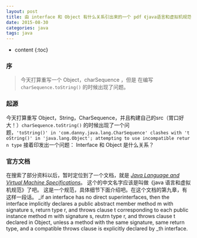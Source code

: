```yaml
---
layout: post
title: 由 interface 和 Object 有什么关系引出来的一个 pdf 《java语言和虚拟机规范》
date: 2015-08-30 
categories: java
tags: java
---
```


* content
{:toc}

### 序
> 今天打算重写一个 Object，charSequence ，但是 在编写 `charSequence.toString()`  的时候出现了问题。

### 起源
今天打算重写 Object，String，CharSequence，并且构建自己的src（胃口好大！）`charSequence.toString()` 
的时候出现了一个问题，`'toString()' in 'com.danny.java.lang.CharSequence' clashes with 'toString()' in 'java.lang.Object'; attempting to use incompatible return type`
接着印发出一个问题： Interface 和 Object 是什么关系？

### 官方文档
在搜索了部分资料以后，暂时定位到了一个文档，就是 
*[Java Language and Virtual Machine Specifications](https://docs.oracle.com/javase/specs/index.html)*。
这个的中文名字应该是叫做《java 语言和虚拟机规范》了吧。
这是一个规范，具体细节下面介绍吧。在这个文档的第九章，有这样一段话。
_if an interface has no direct superinterfaces, then the interface implicitly declares a public abstract member method m 
with signature s, return type r, and throws clause t corresponding to each public instance method m with signature s, reutrn type r, 
and throws clause t declared in Object, unless a method with the same signature, same return type, and a compatible throws clause is 
explicitly declared by _th interface.